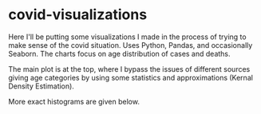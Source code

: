 # covid-visualizations
Here I'll be putting some visualizations I made in the process of trying to make sense of the covid situation. Uses Python, Pandas, and occasionally Seaborn. The charts focus on age distribution of cases and deaths. 

The main plot is at the top, where I bypass the issues of different sources giving age categories by using some statistics and approximations (Kernal Density Estimation).

More exact histograms are given below. 
